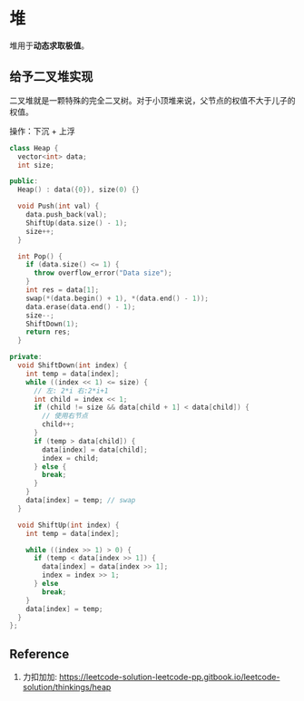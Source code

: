 ﻿# 堆

堆用于**动态求取极值**。

## 给予二叉堆实现

二叉堆就是一颗特殊的完全二叉树。对于小顶堆来说，父节点的权值不大于儿子的权值。

操作：下沉 + 上浮

```cpp
class Heap {
  vector<int> data;
  int size;

public:
  Heap() : data({0}), size(0) {}

  void Push(int val) {
    data.push_back(val);
    ShiftUp(data.size() - 1);
    size++;
  }

  int Pop() {
    if (data.size() <= 1) {
      throw overflow_error("Data size");
    }
    int res = data[1];
    swap(*(data.begin() + 1), *(data.end() - 1));
    data.erase(data.end() - 1);
    size--;
    ShiftDown(1);
    return res;
  }

private:
  void ShiftDown(int index) {
    int temp = data[index];
    while ((index << 1) <= size) {
      // 左: 2*i 右:2*i+1
      int child = index << 1;
      if (child != size && data[child + 1] < data[child]) {
        // 使用右节点
        child++;
      }
      if (temp > data[child]) {
        data[index] = data[child];
        index = child;
      } else {
        break;
      }
    }
    data[index] = temp; // swap
  }

  void ShiftUp(int index) {
    int temp = data[index];

    while ((index >> 1) > 0) {
      if (temp < data[index >> 1]) {
        data[index] = data[index >> 1];
        index = index >> 1;
      } else
        break;
    }
    data[index] = temp;
  }
};
```

## Reference

1. 力扣加加: <https://leetcode-solution-leetcode-pp.gitbook.io/leetcode-solution/thinkings/heap>

